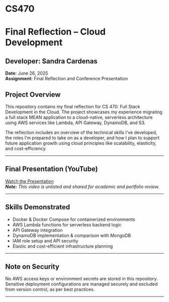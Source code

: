 # CS470
# Final Reflection – Cloud Development

## Developer: Sandra Cardenas  
**Date:** June 26, 2025  
**Assignment:** Final Reflection and Conference Presentation  

## Project Overview

This repository contains my final reflection for CS 470: Full Stack Development in the Cloud. The project showcases my experience migrating a full stack MEAN application to a cloud-native, serverless architecture using AWS services like Lambda, API Gateway, DynamoDB, and S3.

The reflection includes an overview of the technical skills I’ve developed, the roles I’m prepared to take on as a developer, and how I plan to support future application growth using cloud principles like scalability, elasticity, and cost-efficiency.

---

## Final Presentation (YouTube)

[Watch the Presentation](https://youtu.be/clhEFtZp_QM?si=XeFLZ-LZpWfeF1CA)  
_**Note:** This video is unlisted and shared for academic and portfolio review._


---

## Skills Demonstrated

- Docker & Docker Compose for containerized environments  
- AWS Lambda functions for serverless backend logic  
- API Gateway integration  
- DynamoDB implementation & comparison with MongoDB  
- IAM role setup and API security  
- Elastic and cost-efficient infrastructure planning  

---

## Note on Security

No AWS access keys or environment secrets are stored in this repository. Sensitive deployment configurations are managed securely and excluded from version control, as per best practices.

---

